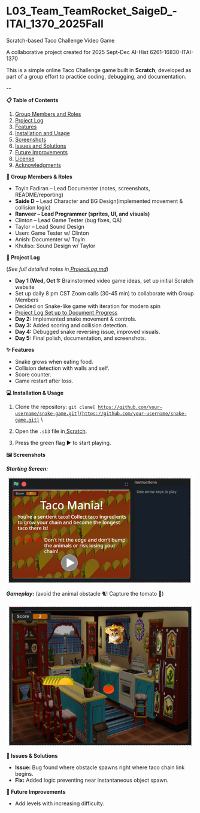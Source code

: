 # L03_Team_TeamRocket_SaigeD_-ITAI_1370_2025Fall
Scratch-based Taco Challenge Video Game 


A collaborative project created for 2025 Sept-Dec AI-Hist 6261-16830-ITAI-1370 

 This is a simple online Taco Challenge game built in **Scratch**, developed as part of a group effort to practice coding, debugging, and documentation. 

--
 


**📋 Table of Contents**  

1. [Group Members and Roles](#group-members-and-roles)  
2. [Project Log](#project-log)  
3. [Features](#features)  
4. [Installation and Usage](#installation-and-usage)  
5. [Screenshots](#screenshots)  
6. [Issues and Solutions](#issues-and-solutions)  
7. [Future Improvements](#future-improvements)  
8. [License](#license)  
9. [Acknowledgments](#acknowledgments)  

 
<a name="group-members-and-roles"></a>
**👥 Group Members & Roles** 



* Toyin Fadiran – Lead Documenter (notes, screenshots, README/reporting) 
* **Saide D** – Lead Character and BG Design(implemented movement & collision logic) 
* **Ranveer – Lead Programmer (sprites, UI, and visuals)** 
* Clinton – Lead Game Tester (bug fixes, QA) 
* Taylor – Lead Sound Design 
* Usen: Game Tester w/ Clinton 
* Anish: Documenter w/ Toyin 
* Khuliso: Sound Design w/ Taylor 

 
<a name="project-log"></a>
**📆 Project Log** 

(*See full detailed notes in[ ProjectLog.md](https://usc-word-edit.officeapps.live.com/we/ProjectLog.md)*) 



* **Day 1 (Wed, Oct 1:** Brainstormed video game ideas, set up initial Scratch website 
* Set up daily 8 pm CST Zoom calls (30-45 min) to collaborate with Group Members 
* Decided on Snake-like game with iteration for modern spin 
* [Project Log Set up to Document Progress](https://houcomcol-my.sharepoint.com/:w:/g/personal/w218102648_student_hccs_edu/ERtmzf7OcmlJqbKVIW-OsukBtimkNFN7sCSyrPX2AVARyw?e=kQetBu) 
* **Day 2:** Implemented snake movement & controls. 
* **Day 3:** Added scoring and collision detection. 
* **Day 4:** Debugged snake reversing issue, improved visuals. 
* **Day 5:** Final polish, documentation, and screenshots. 

 
<a name="features"></a>
**✨ Features** 



* Snake grows when eating food. 
* Collision detection with walls and self. 
* Score counter. 
* Game restart after loss. 

 
<a name="installation-and-usage"></a>
**💻 Installation & Usage** 



1. Clone the repository: <code>git clone[ https://github.com/your-username/snake-game.git](https://github.com/your-username/snake-game.git)</code>  \
  
1. Open the `.sb3` file in[ Scratch](https://scratch.mit.edu/). 
1. Press the green flag ▶️ to start playing. 

 
<a name="screenshots"></a>
**🖼️ Screenshots** 

***Starting Screen:*** 




![Landing Page](images/LandingPage.png "image_tooltip")
 

***Gameplay:***
(avoid the animal obstacle 🐈! Capture the tomato 🍅) 





![GamePlay](images/gameplay.png "image_tooltip")
 

 

 

 
<a name="issues-and-solutions"></a>
**🐛 Issues & Solutions** 



* **Issue:** Bug found where obstacle spawns right where taco chain link begins.  
* **Fix:** Added logic preventing near instantaneous object spawn.	 


 
<a name="future-improvements"></a>
**🚀 Future Improvements** 



* Add levels with increasing difficulty. 

